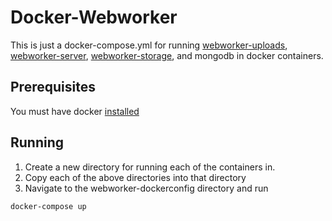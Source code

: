 # Docker-Webworker
This is just a docker-compose.yml for running [webworker-uploads](https://github.com/kinseyost/webworker-uploads),
[webworker-server](https://github.com/kinseyost/webworker-server), 
[webworker-storage](https://github.com/kinseyost/webworker-storage), and mongodb in docker containers.

## Prerequisites
You must have docker [installed](https://docs.docker.com/engine/installation/)

## Running
1. Create a new directory for running each of the containers in.
2. Copy each of the above directories into that directory
3. Navigate to the webworker-dockerconfig directory and run
```
docker-compose up
```
